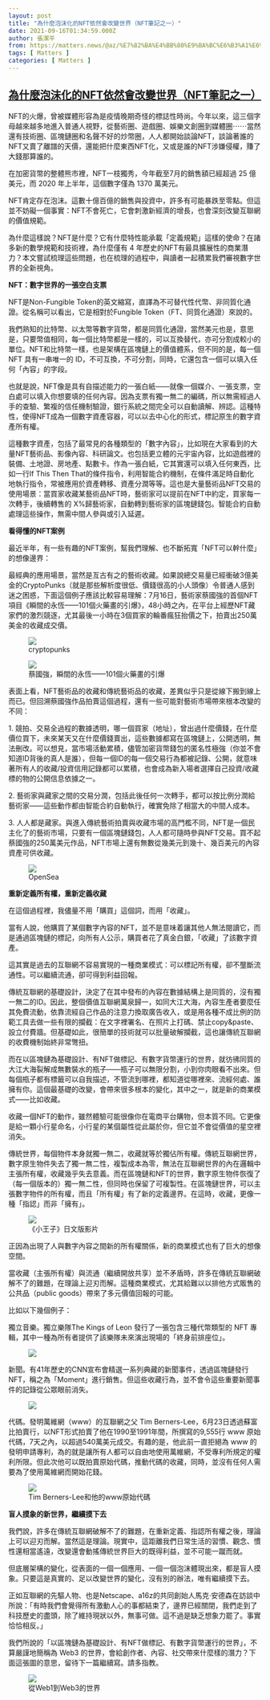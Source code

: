 ```yaml
---
layout: post
title: "為什麼泡沫化的NFT依然會改變世界（NFT筆記之一）"
date: 2021-09-16T01:34:59.000Z
author: 張潔平
from: https://matters.news/@az/%E7%82%BA%E4%BB%80%E9%BA%BC%E6%B3%A1%E6%B2%AB%E5%8C%96%E7%9A%84nft%E4%BE%9D%E7%84%B6%E6%9C%83%E6%94%B9%E8%AE%8A%E4%B8%96%E7%95%8C-nft%E7%AD%86%E8%A8%98%E4%B9%8B%E4%B8%80-bafyreiefxazlz4chhiey4pwzaq53ekmhziksuj2wnxsgx3osptpvistxgm
tags: [ Matters ]
categories: [ Matters ]
---
```

<!--1631756099000-->
[為什麼泡沫化的NFT依然會改變世界（NFT筆記之一）](https://matters.news/@az/%E7%82%BA%E4%BB%80%E9%BA%BC%E6%B3%A1%E6%B2%AB%E5%8C%96%E7%9A%84nft%E4%BE%9D%E7%84%B6%E6%9C%83%E6%94%B9%E8%AE%8A%E4%B8%96%E7%95%8C-nft%E7%AD%86%E8%A8%98%E4%B9%8B%E4%B8%80-bafyreiefxazlz4chhiey4pwzaq53ekmhziksuj2wnxsgx3osptpvistxgm)
------

<div>
<p>NFT的火爆，曾被媒體形容為是疫情晚期奇怪的標誌性時尚。今年以來，這三個字母越來越多地進入普通人視野，從藝術圈、遊戲圈、娛樂文創圈到媒體圈⋯⋯當然還有技術圈、區塊鏈圈和名聲不好的炒幣圈，人人都開始談論NFT，談論著誰的NFT又賣了離譜的天價，還能把什麼東西NFT化，又或是誰的NFT涉嫌侵權，賺了大錢那算誰的。</p><p>在加密貨幣的整體熊市裡，NFT一枝獨秀，今年截至7月的銷售額已經超過 25 億美元，而 2020 年上半年，這個數字僅為 1370 萬美元。 </p><p>NFT肯定存在泡沫。這數十億百億的銷售與投資中，許多有可能暴跌至零點。但這並不妨礙一個事實：NFT不會死亡，它會刺激新經濟的增長，也會深刻改變互聯網的價值規範。</p><p>為什麼這樣說？NFT是什麼？它有什麼特性能承載「定義規範」這樣的使命？在諸多新的數學規範和技術裡，為什麼僅有 4 年歷史的NFT有最具擴展性的商業潛力？本文嘗試梳理這些問題，也在梳理的過程中，與讀者一起積累我們審視數字世界的全新視角。</p><p><strong>NFT：數字世界的一張空白支票</strong></p><p>NFT是Non-Fungible Token的英文縮寫，直譯為不可替代性代幣、非同質化通證。從名稱可以看出，它是相對於Fungible Token（FT、同質化通證）來說的。</p><p>我們熟知的比特幣、以太幣等數字貨幣，都是同質化通證，當然美元也是，意思是，只要幣值相同，每一個比特幣都是一樣的，可以互換替代，亦可分割成較小的單位。NFT和比特幣一樣，也是架構在區塊鏈上的價值體系，但不同的是，每一個 NFT 具有一串唯一的 ID，不可互換，不可分割，同時，它還包含一個可以填入任何「內容」的字段。</p><p>也就是說，NFT像是具有自描述能力的一張白紙——就像一個媒介、一張支票，空白處可以填入你想要填的任何內容。因為支票有獨一無二的編碼，所以無需經過人手的查驗、繁複的信任機制驗證，銀行系統之間完全可以自動讀解、辨認。這種特性，使得NFT成為一個數字資產容器，可以以去中心化的形式，標記原生的數字資產所有權。</p><p>這種數字資產，包括了最常見的各種類型的「數字內容」，比如現在大家看到的大量NFT藝術品、影像內容、科研論文。也包括更立體的元宇宙內容，比如遊戲裡的裝備、土地證、房地產、點數卡。作為一張白紙，它其實還可以填入任何東西，比如一行If This Then That的條件指令，利用智能合約機制，在條件滿足時自動化地執行指令，常被應用於資產轉移、資產分潤等等。這也是大量藝術品NFT交易的使用場景：當買家收藏某藝術品NFT時，藝術家可以提前在NFT中約定，買家每一次轉手，後續轉售的 X%歸藝術家，自動轉到藝術家的區塊鏈錢包。智能合約自動處理這些操作，無需中間人參與或引入延遲。</p><p><strong>看得懂的NFT案例</strong></p><p>最近半年，有一些有趣的NFT案例，幫我們理解、也不斷拓寬「NFT可以幹什麼」的想像邊界：</p><p>最經典的應用場景，當然是亙古有之的藝術收藏。如果說總交易量已經衝破3億美金的CryptoPunks（就是那些解析度很低、價錢很高的小人頭像）令普通人感到迷之困惑，下面這個例子應該比較容易理解：7月16日，藝術家蔡國強的首個NFT項目《瞬間的永恆——101個火藥畫的引爆》，48小時之內，在平台上經歷NFT藏家們的激烈競逐，尤其最後一小時在3個買家的輪番瘋狂抬價之下，拍賣出250萬美金的收藏成交價。</p><figure class="image"><img src="https://assets.matters.news/embed/89b1ddc7-9ae8-4a8d-9716-10ff5b5fab58.jpeg" data-asset-id="89b1ddc7-9ae8-4a8d-9716-10ff5b5fab58" referrerpolicy="no-referrer"><figcaption><span>cryptopunks</span></figcaption></figure><figure class="image"><img src="https://assets.matters.news/embed/348b7b98-686d-49c8-a6ff-3d0117b54a91.jpeg" data-asset-id="348b7b98-686d-49c8-a6ff-3d0117b54a91" referrerpolicy="no-referrer"><figcaption><span>蔡國強，瞬間的永恆——101個火藥畫的引爆</span></figcaption></figure><p>表面上看，NFT藝術品的收藏和傳統藝術品的收藏，差異似乎只是從線下搬到線上而已。但回溯蔡國強作品拍賣這個過程，還有一些可能對藝術市場帶來根本改變的不同：</p><p>1. 競拍、交易全過程的數據透明，哪一個買家（地址），曾出過什麼價錢，在什麼價位買下，未來某天又在什麼價錢賣出，這些數據都寫在區塊鏈上，公開透明，無法刪改。可以想見，當市場活動累積，儘管加密貨幣錢包的匿名性極強（你並不會知道ID背後的真人是誰），但每一個ID的每一個交易行為都被記錄、公開，就意味著所有人的收藏/投資信用記錄都可以累積，也會成為新入場者選擇自己投資/收藏標的物的公開信息依據之一。</p><p>2. 藝術家與藏家之間的交易分潤，包括此後任何一次轉手，都可以按比例分潤給藝術家——這些動作都由智能合約自動執行，確實免除了相當大的中間人成本。</p><p>3. 人人都是藏家。與進入傳統藝術拍賣與收藏市場的高門檻不同，NFT是一個民主化了的藝術市場，只要有一個區塊鏈錢包，人人都可隨時參與NFT交易。買不起蔡國強的250萬美元作品，NFT市場上還有無數從幾美元到幾十、幾百美元的內容資產可供收藏。</p><figure class="image"><img src="https://assets.matters.news/embed/919adccb-dd6e-4cb5-afd3-36dd5de7b261.jpeg" data-asset-id="919adccb-dd6e-4cb5-afd3-36dd5de7b261" referrerpolicy="no-referrer"><figcaption><span>OpenSea</span></figcaption></figure><p><strong>重新定義所有權，重新定義收藏</strong></p><p>在這個過程裡，我儘量不用「購買」這個詞，而用「收藏」。</p><p>當有人說，他購買了某個數字內容的NFT，並不是意味着讓其他人無法閱讀它，而是通過區塊鏈的標記，向所有人公示，購買者花了真金白銀，「收藏」了該數字資產。</p><p>這其實是過去的互聯網不容易實現的一種商業模式：可以標記所有權，卻不壟斷流通性。可以繼續流通，卻可得到利益回報。</p><p>傳統互聯網的基礎設計，決定了在其中發布的內容在數據結構上是同質的，沒有獨一無二的ID。因此，整個價值互聯網萬泉歸一，如同大江大海，內容生產者要麼任其免費流動，依靠流經自己作品的注意力換取廣告收入，或是用各種不成比例的防範工具去做一些有限的攔截：在文字裡署名、在照片上打碼、禁止copy&paste、設立付費牆。但基礎如此，很簡單的技術就可以批量破解攔截，這也讓傳統互聯網的收費機制始終非常彆扭。</p><p>而在以區塊鏈為基礎設計、有NFT做標記、有數字貨幣運行的世界，就彷彿同質的大江大海裂解成無數裝水的瓶子——瓶子可以無限分割，小到你肉眼看不出來。但每個瓶子都有標籤可以自我描述，不管流到哪裡，都知道從哪裡來、流經何處、誰擁有你。這個最基礎的改變，會帶來很多根本的變化，其中之一，就是新的商業模式——比如收藏。</p><p>收藏一個NFT的動作，雖然體驗可能很像你在電商平台購物，但本質不同。它更像是給一顆小行星命名，小行星的某個屬性從此屬於你，但它並不會從價值的星空裡消失。</p><p>傳統世界，每個物件本身就獨一無二，收藏就等於獨佔所有權。傳統互聯網世界，數字原生物件失去了獨一無二性，複製成本為零，無法在互聯網世界的內在邏輯中主張所有權，收藏幾乎失去意義。而在區塊鏈和NFT的世界，數字原生物件恢復了（每一個版本的）獨一無二性，但同時也保留了可複製性。在區塊鏈世界，可以主張數字物件的所有權，而且「所有權」有了新的定義邊界。在這時，收藏，更像一種「指認」而非「擁有」。</p><figure class="image"><img src="https://assets.matters.news/embed/46208f82-10e0-4484-84dd-6f83f1a218a8.jpeg" data-asset-id="46208f82-10e0-4484-84dd-6f83f1a218a8" referrerpolicy="no-referrer"><figcaption><span>《小王子》日文版影片</span></figcaption></figure><p>正因為出現了人與數字內容之間新的所有權關係，新的商業模式也有了巨大的想像空間。</p><p>當收藏（主張所有權）與流通（繼續開放共享）並不矛盾時，許多在傳統互聯網破解不了的難題，在理論上迎刃而解。這種商業模式，尤其給難以以排他方式販售的公共品（public goods）帶來了多元價值回報的可能。</p><p>比如以下幾個例子：</p><p>獨立音樂。獨立樂隊The Kings of Leon 發行了一張包含三種代幣類型的 NFT 專輯，其中一種為所有者提供了該樂隊未來演出現場的「終身前排座位」。</p><figure class="image"><img src="https://assets.matters.news/embed/3ead6c0f-755e-476b-88be-881fdc5e87c8.png" data-asset-id="3ead6c0f-755e-476b-88be-881fdc5e87c8" referrerpolicy="no-referrer"><figcaption><span></span></figcaption></figure><p>新聞。有41年歷史的CNN宣布會精選一系列典藏的新聞事件，透過區塊鏈發行 NFT，稱之為「Moment」進行銷售。但這些收藏行為，並不會令這些重要新聞事件的記錄從公眾眼前消失。</p><figure class="image"><img src="https://assets.matters.news/embed/cece2de2-4704-47b5-aee7-76ccc0c29f3e.png" data-asset-id="cece2de2-4704-47b5-aee7-76ccc0c29f3e" referrerpolicy="no-referrer"><figcaption><span></span></figcaption></figure><p>代碼。發明萬維網（www）的互聯網之父 Tim Berners-Lee，6月23日透過蘇富比拍賣行，以NFT形式拍賣了他在1990至1991年間，所撰寫的9,555行 www 原始代碼，7天之內，以超過540萬美元成交。有趣的是，他此前一直拒絕為 www 的發明申請專利，為的就是讓所有人都可以自由地使用萬維網，不受專利所規定的權利所限。但此次他可以既拍賣原始代碼，推動代碼的收藏，同時，並沒有任何人需要為了使用萬維網而開始花錢。</p><figure class="image"><img src="https://assets.matters.news/embed/609fdc72-3088-4e37-a338-9cc94870e407.jpeg" data-asset-id="609fdc72-3088-4e37-a338-9cc94870e407" referrerpolicy="no-referrer"><figcaption><span> Tim Berners-Lee和他的www原始代碼</span></figcaption></figure><p><strong>盲人摸象的新世界，繼續摸下去</strong></p><p>我們說，許多在傳統互聯網破解不了的難題，在重新定義、指認所有權之後，理論上可以迎刃而解。當然這是理論。現實中，這距離我們日常生活的習慣、觀念、慣性還相當遙遠，改變還會動搖傳統世界巨大的既得利益，並不可能一蹴而就。</p><p>但底層架構的變化，從表面的一個一個應用、一個一個泡沫體現出來，都是盲人摸象。只要這是真實的、足以改變世界的變化，沒有別的辦法，唯有繼續摸下去。</p><p>正如互聯網的先驅人物、也是Netscape、a16z的共同創始人馬克·安德森在訪談中所說：「有時我們會覺得所有激動人心的事都結束了，邊界已經關閉，我們走到了科技歷史的盡頭，除了維持現狀以外，無事可做。這不過是缺乏想象力罷了。事實恰恰相反。」</p><p>我們所說的「以區塊鏈為基礎設計、有NFT做標記、有數字貨幣運行的世界」，不算嚴謹地簡稱為 Web3 的世界，會給創作者、內容、社交帶來什麼樣的潛力？下面這張圖的意思，留待下一篇繼續寫。請多指教。</p><figure class="image"><img src="https://assets.matters.news/embed/4d16a683-eae9-4e36-a73e-76007c1b5e31.png" data-asset-id="4d16a683-eae9-4e36-a73e-76007c1b5e31" referrerpolicy="no-referrer"><figcaption><span>從Web1到Web3的世界</span></figcaption></figure><p><br></p>
</div>
